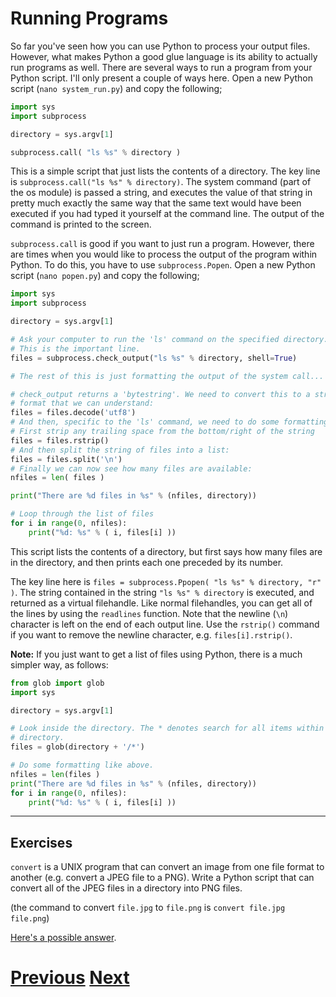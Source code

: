 ---
---

# Running Programs

So far you've seen how you can use Python to process your output files. However, what makes Python a good glue language is its ability to actually run programs as well. There are several ways to run a program from your Python script. I'll only present a couple of ways here. Open a new Python script (`nano system_run.py`) and copy the following;

```python
import sys
import subprocess

directory = sys.argv[1]

subprocess.call( "ls %s" % directory )
```

This is a simple script that just lists the contents of a directory. The key line is `subprocess.call("ls %s" % directory)`. The system command (part of the os module) is passed a string, and executes the value of that string in pretty much exactly the same way that the same text would have been executed if you had typed it yourself at the command line. The output of the command is printed to the screen.

`subprocess.call` is good if you want to just run a program. However, there are times when you would like to process the output of the program within Python. To do this, you have to use `subprocess.Popen`. Open a new Python script (`nano popen.py`) and copy the following;

```python
import sys
import subprocess

directory = sys.argv[1]

# Ask your computer to run the 'ls' command on the specified directory.
# This is the important line.
files = subprocess.check_output("ls %s" % directory, shell=True)

# The rest of this is just formatting the output of the system call...

# check_output returns a 'bytestring'. We need to convert this to a string 
# format that we can understand:
files = files.decode('utf8')
# And then, specific to the 'ls' command, we need to do some formatting.
# First strip any trailing space from the bottom/right of the string
files = files.rstrip()
# And then split the string of files into a list:
files = files.split('\n')
# Finally we can now see how many files are available:
nfiles = len( files )

print("There are %d files in %s" % (nfiles, directory))

# Loop through the list of files
for i in range(0, nfiles):
    print("%d: %s" % ( i, files[i] ))
```

This script lists the contents of a directory, but first says how many files are in the directory, and then prints each one preceded by its number.

The key line here is `files = subprocess.Ppopen( "ls %s" % directory, "r" )`. The string contained in the string `"ls %s" % directory` is executed, and returned as a virtual filehandle. Like normal filehandles, you can get all of the lines by using the `readlines` function. Note that the newline (`\n`) character is left on the end of each output line. Use the `rstrip()` command if you want to remove the newline character, e.g. `files[i].rstrip()`.

**Note:** If you just want to get a list of files using Python, there is a much simpler way, as follows:

```python
from glob import glob
import sys

directory = sys.argv[1]

# Look inside the directory. The * denotes search for all items within this
# directory.
files = glob(directory + '/*')

# Do some formatting like above.
nfiles = len(files )
print("There are %d files in %s" % (nfiles, directory))
for i in range(0, nfiles):
    print("%d: %s" % ( i, files[i] ))
```


***

## Exercises

`convert` is a UNIX program that can convert an image from one file format to
another (e.g. convert a JPEG file to a PNG). Write a Python script that can convert 
all of the JPEG files in a directory into PNG files.

(the command to convert `file.jpg` to `file.png` is `convert file.jpg file.png`)

[Here's a possible answer](../running_answer).

# [Previous](../replacing) [Next](../jobs)
